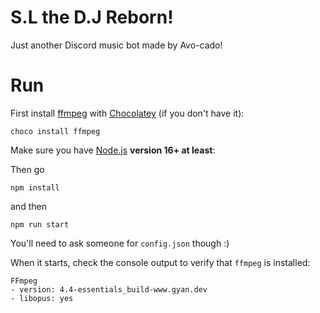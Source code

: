 # S.L the D.J Reborn!
Just another Discord music bot made by Avo-cado!

# Run

First install [ffmpeg](https://ffmpeg.org/)
with [Chocolatey](https://chocolatey.org/) (if you don't have it):

```
choco install ffmpeg
```

Make sure you have [Node.js](https://nodejs.org/) **version 16+ at least**:

Then go

```
npm install
```

and then

```
npm run start
```

You'll need to ask someone for `config.json` though :)

When it starts, check the console output to verify that `ffmpeg` is installed:

```
FFmpeg
- version: 4.4-essentials_build-www.gyan.dev      
- libopus: yes
```
